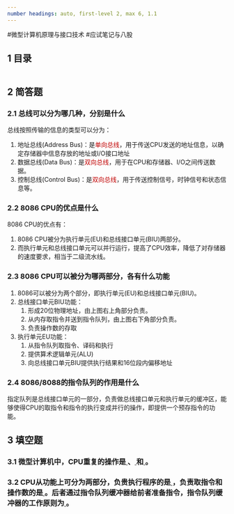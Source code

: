 ```yaml
---
number headings: auto, first-level 2, max 6, 1.1
---
```

#微型计算机原理与接口技术 #应试笔记与八股 

## 1 目录

```toc
```

## 2 简答题

### 2.1 总线可以分为哪几种，分别是什么

总线按照传输的信息的类型可以分为：
1. 地址总线(Address Bus)：是<font color="#c00000">单向总线</font>，用于传送CPU发送的地址信息，以确定存储器中信息存放的地址或I/O接口地址
2. 数据总线(Data Bus)：是<font color="#c00000">双向总线</font>，用于在CPU和存储器、I/O之间传送数据。
3. 控制总线(Control Bus)：是<font color="#c00000">双向总线</font>，用于传送控制信号，时钟信号和状态信息等。

### 2.2 8086 CPU的优点是什么

8086 CPU的优点有：
1. 8086 CPU被分为执行单元(EU)和总线接口单元(BIU)两部分。
2. 而执行单元和总线接口单元可以并行运行，提高了CPU效率，降低了对存储器的速度要求，相当于二级流水线。

### 2.3 8086 CPU可以被分为哪两部分，各有什么功能

1. 8086可以被分为两个部分，即执行单元(EU)和总线接口单元(BIU)。
2. 总线接口单元BIU功能：
	1. 形成20位物理地址，由上图右上角部分负责。
	2. 从内存取指令并送到指令队列，由上图右下角部分负责。
	3. 负责操作数的存取
3. 执行单元EU功能：
	1. 从指令队列取指令、译码和执行
	2. 提供算术逻辑单元(ALU)
	3. 向总线接口单元BIU提供执行结果和16位段内偏移地址

### 2.4 8086/8088的指令队列的作用是什么

指定队列是总线接口单元的一部分，负责做总线接口单元和执行单元的缓冲区，能够使得CPU的取指令和指令的执行变成并行的操作，即提供一个预存指令的功能。

## 3 填空题

### 3.1 微型计算机中，CPU重复的操作是<u> </u><u> </u><u> </u><u> </u><u> </u>、<u> </u><u> </u><u> </u><u> </u><u> </u>和<u> </u><u> </u><u> </u><u> </u><u> </u>。


### 3.2 CPU从功能上可分为两部分，负贵执行程序的是<u> </u><u> </u><u> </u><u> </u><u> </u>，负责取指令和操作数的是<u> </u><u> </u><u> </u><u> </u><u> </u>。后者通过指令队列缓冲器给前者准备指令，指令队列缓冲器的工作原则为<u> </u><u> </u><u> </u><u> </u><u> </u>。


